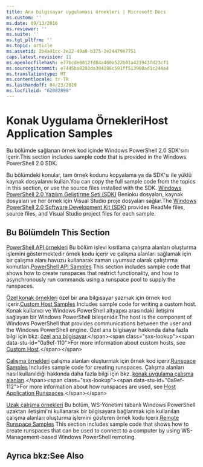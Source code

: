```yaml
---
title: Ana bilgisayar uygulaması örnekleri | Microsoft Docs
ms.custom: ''
ms.date: 09/13/2016
ms.reviewer: ''
ms.suite: ''
ms.tgt_pltfrm: ''
ms.topic: article
ms.assetid: 2b4a41cc-2e22-49a0-b375-2e2447967751
caps.latest.revision: 11
ms.openlocfilehash: e77bcde0012fd84a460a522b01a421943fd23cf1
ms.sourcegitcommit: e7445ba8203da304286c591ff513900ad1c244a4
ms.translationtype: MT
ms.contentlocale: tr-TR
ms.lasthandoff: 04/23/2019
ms.locfileid: "62082898"
---
```

# <a name="host-application-samples"></a><span data-ttu-id="0a9ef-102">Konak Uygulama Örnekleri</span><span class="sxs-lookup"><span data-stu-id="0a9ef-102">Host Application Samples</span></span>

<span data-ttu-id="0a9ef-103">Bu bölümde sağlanan örnek kod içinde Windows PowerShell 2.0 SDK'sını içerir.</span><span class="sxs-lookup"><span data-stu-id="0a9ef-103">This section includes sample code that is provided in the Windows PowerShell 2.0 SDK.</span></span>

 <span data-ttu-id="0a9ef-104">Bu bölümdeki konular, tam örnek kodunu kopyalama ya da SDK'sı ile yüklü kaynak dosyalarını kullan.</span><span class="sxs-lookup"><span data-stu-id="0a9ef-104">You can copy the full sample code from the topics in this section, or use the source files installed with the SDK.</span></span> <span data-ttu-id="0a9ef-105">[Windows PowerShell 2.0 Yazılım Geliştirme Seti (SDK)](https://www.microsoft.com/en-us/download/details.aspx?id=2560) Benioku dosyaları, kaynak dosyaları ve her örnek için Visual Studio proje dosyaları sağlar.</span><span class="sxs-lookup"><span data-stu-id="0a9ef-105">The [Windows PowerShell 2.0 Software Development Kit (SDK)](https://www.microsoft.com/en-us/download/details.aspx?id=2560) provides ReadMe files, source files, and Visual Studio project files for each sample.</span></span>

## <a name="in-this-section"></a><span data-ttu-id="0a9ef-106">Bu Bölümde</span><span class="sxs-lookup"><span data-stu-id="0a9ef-106">In This Section</span></span>

 <span data-ttu-id="0a9ef-107">[PowerShell API örnekleri](./windows-powershell-api-samples.md) Bu bölüm işlevi kısıtlama çalışma alanları oluşturma işlemini göstermektedir örnek kodu içerir ve çalışma alanları sağlamak için bir çalışma alanı havuzu kullanarak zaman uyumsuz olarak çalıştırma komutları.</span><span class="sxs-lookup"><span data-stu-id="0a9ef-107">[PowerShell API Samples](./windows-powershell-api-samples.md) This section includes sample code that shows how to create runspaces that restrict functionality, and how to asynchronously run commands using a runspace pool to supply the runspaces.</span></span>

 <span data-ttu-id="0a9ef-108">[Özel konak örnekleri](./custom-host-samples.md) özel bir ana bilgisayar yazmak için örnek kod içerir.</span><span class="sxs-lookup"><span data-stu-id="0a9ef-108">[Custom Host Samples](./custom-host-samples.md) Includes sample code for writing a custom host.</span></span> <span data-ttu-id="0a9ef-109">Konak kullanıcı ve Windows PowerShell altyapısı arasındaki iletişimi sağlayan bir Windows PowerShell bileşenidir.</span><span class="sxs-lookup"><span data-stu-id="0a9ef-109">The host is the component of Windows PowerShell that provides communications between the user and the Windows PowerShell engine.</span></span> <span data-ttu-id="0a9ef-110">Özel ana bilgisayar hakkında daha fazla bilgi için bkz: [özel ana bilgisayar](https://msdn.microsoft.com/en-us/library/ee706563(v=vs.85).aspx).</span><span class="sxs-lookup"><span data-stu-id="0a9ef-110">For more information about custom hosts, see [Custom Host](https://msdn.microsoft.com/en-us/library/ee706563(v=vs.85).aspx).</span></span>

 <span data-ttu-id="0a9ef-111">[Çalışma örnekleri](./runspace-samples.md) çalışma alanları oluşturmak için örnek kod içerir.</span><span class="sxs-lookup"><span data-stu-id="0a9ef-111">[Runspace Samples](./runspace-samples.md) Includes sample code for creating runspaces.</span></span> <span data-ttu-id="0a9ef-112">Çalışma alanları nasıl kullanıldığı hakkında daha fazla bilgi için bkz. [konak uygulama çalışma alanları](https://msdn.microsoft.com/en-us/library/ee706563(v=vs.85).aspx).</span><span class="sxs-lookup"><span data-stu-id="0a9ef-112">For more information about how runspaces are used, see [Host Application Runspaces](https://msdn.microsoft.com/en-us/library/ee706563(v=vs.85).aspx).</span></span>

 <span data-ttu-id="0a9ef-113">[Uzak çalışma örnekleri](./remote-runspace-samples.md) Bu bölüm, WS-Yönetimi tabanlı Windows PowerShell uzaktan iletişimi'ni kullanarak bir bilgisayara bağlanmak için kullanılan çalışma alanları oluşturma işlemini gösteren örnek kodu içerir.</span><span class="sxs-lookup"><span data-stu-id="0a9ef-113">[Remote Runspace Samples](./remote-runspace-samples.md) This section includes sample code that shows how to create runspaces that can be used to connect to a computer by using WS-Management-based Windows PowerShell remoting.</span></span>

## <a name="see-also"></a><span data-ttu-id="0a9ef-114">Ayrıca bkz:</span><span class="sxs-lookup"><span data-stu-id="0a9ef-114">See Also</span></span>
